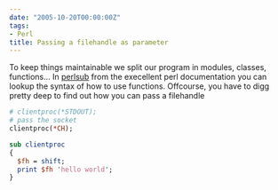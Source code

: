 ```yaml
---
date: "2005-10-20T00:00:00Z"
tags:
- Perl
title: Passing a filehandle as parameter
---
```

To keep things maintainable we split our program in modules, classes, functions... In [perlsub](http://perldoc.perl.org/perlsub.html) from the execellent perl documentation you can lookup the syntax of how to use functions. Offcourse, you have to digg pretty deep to find out how you can pass a filehandle

```perl
# clientproc(*STDOUT);
# pass the socket
clientproc(*CH);

sub clientproc  
{
  $fh = shift;  
  print $fh 'hello world';
}
```

